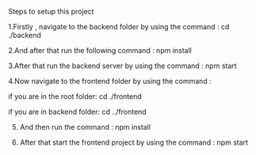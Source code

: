 Steps to setup this project 

1.Firstly , navigate to the backend folder by using the command :
cd ./backend

2.And after that run the following command :
npm install

3.After that run the backend server by using the command :
npm start

4.Now navigate to the frontend folder by using the command :

  if you are in the root folder:
  cd ./frontend
  
  if you are in backend folder:
  cd ../frontend

5. And then run the command :
npm install

6. After that start the frontend project by using the command :
npm start
